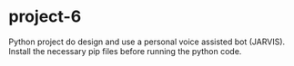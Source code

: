 # project-6
Python project do design and use a personal voice assisted bot (JARVIS).
Install the necessary pip files before running the python code.
>> 
